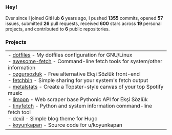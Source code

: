 ### Hey!

Ever since I joined GitHub **6** years ago, I pushed **1355** commits, opened **57** issues, submitted **26** pull requests, received **600** stars across **19** personal projects, and contributed to **6** public repositories.

### Projects

<table>
  <tbody>
    <tr>
      <td>
        - <a href="https://github.com/beucismis/dotfiles">dotfiles</a> - My dotfiles configuration for GNU/Linux <br/>
        - <a href="https://github.com/beucismis/awesome-fetch">awesome-fetch</a> - Command-line fetch tools for system/other information <br/>
        - <a href="https://github.com/beucismis/ozgursozluk">ozgursozluk</a> - Free alternative Ekşi Sözlük front-end <br/>
        - <a href="https://github.com/beucismis/fetchbin">fetchbin</a> - Simple sharing for your system's fetch output <br/>
        - <a href="https://github.com/beucismis/metalstats">metalstats</a> - Create a Topster-style canvas of your top Spotify music <br/>
        - <a href="https://github.com/beucismis/limoon">limoon</a> - Web scraper base Pythonic API for Ekşi Sözlük <br/>
        - <a href="https://github.com/beucismis/tinyfetch">tinyfetch</a> - Python and system information command-line fetch tool <br/>
        - <a href="https://github.com/beucismis/devil">devil</a> - Simple blog theme for Hugo <br/>
        - <a href="https://github.com/beucismis/koyunkapan">koyunkapan</a> - Source code for u/koyunkapan
      </td>
    </tr>
  </tbody>
</table>
